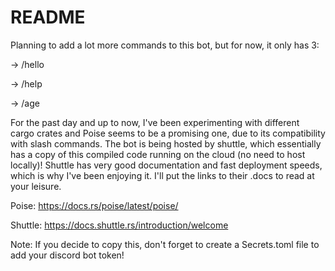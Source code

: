 # README
Planning to add a lot more commands to this bot, but for now, it only has 3:

-> /hello

-> /help

-> /age

For the past day and up to now, I've been experimenting with different cargo crates and Poise seems to be a promising one, due to its compatibility with slash commands.
The bot is being hosted by shuttle, which essentially has a copy of this compiled code running on the cloud (no need to host locally)!
Shuttle has very good documentation and fast deployment speeds, which is why I've been enjoying it. I'll put the links to their .docs to read at your leisure.

Poise: https://docs.rs/poise/latest/poise/

Shuttle: https://docs.shuttle.rs/introduction/welcome

Note: If you decide to copy this, don't forget to create a Secrets.toml file to add your discord bot token!
